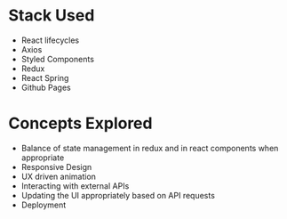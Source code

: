 # Stack Used

- React lifecycles
- Axios
- Styled Components
- Redux
- React Spring
- Github Pages

# Concepts Explored

- Balance of state management in redux and in react components when appropriate
- Responsive Design
- UX driven animation
- Interacting with external APIs
- Updating the UI appropriately based on API requests
- Deployment
